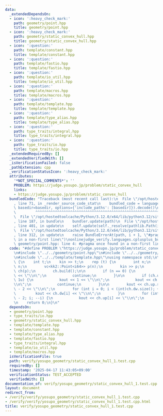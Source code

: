 ```yaml
---
data:
  _extendedDependsOn:
  - icon: ':heavy_check_mark:'
    path: geometry/point.hpp
    title: geometry/point.hpp
  - icon: ':heavy_check_mark:'
    path: geometry/static_convex_hull.hpp
    title: geometry/static_convex_hull.hpp
  - icon: ':question:'
    path: template/constant.hpp
    title: template/constant.hpp
  - icon: ':question:'
    path: template/fastio.hpp
    title: template/fastio.hpp
  - icon: ':question:'
    path: template/io_util.hpp
    title: template/io_util.hpp
  - icon: ':question:'
    path: template/macros.hpp
    title: template/macros.hpp
  - icon: ':question:'
    path: template/template.hpp
    title: template/template.hpp
  - icon: ':question:'
    path: template/type_alias.hpp
    title: template/type_alias.hpp
  - icon: ':question:'
    path: type_traits/integral.hpp
    title: type_traits/integral.hpp
  - icon: ':question:'
    path: type_traits/io.hpp
    title: type_traits/io.hpp
  _extendedRequiredBy: []
  _extendedVerifiedWith: []
  _isVerificationFailed: false
  _pathExtension: cpp
  _verificationStatusIcon: ':heavy_check_mark:'
  attributes:
    '*NOT_SPECIAL_COMMENTS*': ''
    PROBLEM: https://judge.yosupo.jp/problem/static_convex_hull
    links:
    - https://judge.yosupo.jp/problem/static_convex_hull
  bundledCode: "Traceback (most recent call last):\n  File \"/opt/hostedtoolcache/Python/3.12.0/x64/lib/python3.12/site-packages/onlinejudge_verify/documentation/build.py\"\
    , line 71, in _render_source_code_stat\n    bundled_code = language.bundle(stat.path,\
    \ basedir=basedir, options={'include_paths': [basedir]}).decode()\n          \
    \         ^^^^^^^^^^^^^^^^^^^^^^^^^^^^^^^^^^^^^^^^^^^^^^^^^^^^^^^^^^^^^^^^^^^^^^^^^^^^^^^^^\n\
    \  File \"/opt/hostedtoolcache/Python/3.12.0/x64/lib/python3.12/site-packages/onlinejudge_verify/languages/cplusplus.py\"\
    , line 187, in bundle\n    bundler.update(path)\n  File \"/opt/hostedtoolcache/Python/3.12.0/x64/lib/python3.12/site-packages/onlinejudge_verify/languages/cplusplus_bundle.py\"\
    , line 401, in update\n    self.update(self._resolve(pathlib.Path(included), included_from=path))\n\
    \  File \"/opt/hostedtoolcache/Python/3.12.0/x64/lib/python3.12/site-packages/onlinejudge_verify/languages/cplusplus_bundle.py\"\
    , line 312, in update\n    raise BundleErrorAt(path, i + 1, \"#pragma once found\
    \ in a non-first line\")\nonlinejudge_verify.languages.cplusplus_bundle.BundleErrorAt:\
    \ geometry/point.hpp: line 4: #pragma once found in a non-first line\n"
  code: "#define PROBLEM \"https://judge.yosupo.jp/problem/static_convex_hull\" \n\
    \n#include \"../../geometry/point.hpp\"\n#include \"../../geometry/static_convex_hull.hpp\"\
    \n#include \"../../template/template.hpp\"\nusing namespace std;\n\nint main()\
    \ {\n    int t;\n    kin >> t;\n    rep (t) {\n        int n;\n        kin >>\
    \ n;\n        vc<kk2::Point<i64>> p(n);\n        kin >> p;\n        kk2::StaticConvexHull\
    \ ch(p);\n        ch.build();\n\n        if (n == 0) {\n            kout << 0\
    \ << \"\\n\";\n            continue;\n        }\n\n        if (ch.up.size() ==\
    \ 1u) {\n            kout << 1 << \"\\n\";\n            kout << ch.up[0] << \"\
    \\n\";\n            continue;\n        }\n\n        kout << ch.up.size() + ch.dw.size()\
    \ - 2 << \"\\n\";\n        for (int i = 0; i < (int)ch.dw.size(); ++i) {\n   \
    \         kout << ch.dw[i] << \"\\n\";\n        }\n        for (int i = (int)ch.up.size()\
    \ - 2; i; --i) {\n            kout << ch.up[i] << \"\\n\";\n        }\n    }\n\
    \n    return 0;\n}\n"
  dependsOn:
  - geometry/point.hpp
  - type_traits/io.hpp
  - geometry/static_convex_hull.hpp
  - template/template.hpp
  - template/constant.hpp
  - template/type_alias.hpp
  - template/fastio.hpp
  - type_traits/integral.hpp
  - template/io_util.hpp
  - template/macros.hpp
  isVerificationFile: true
  path: verify/yosupo_geometry/static_convex_hull_1.test.cpp
  requiredBy: []
  timestamp: '2025-04-17 11:43:05+09:00'
  verificationStatus: TEST_ACCEPTED
  verifiedWith: []
documentation_of: verify/yosupo_geometry/static_convex_hull_1.test.cpp
layout: document
redirect_from:
- /verify/verify/yosupo_geometry/static_convex_hull_1.test.cpp
- /verify/verify/yosupo_geometry/static_convex_hull_1.test.cpp.html
title: verify/yosupo_geometry/static_convex_hull_1.test.cpp
---
```

